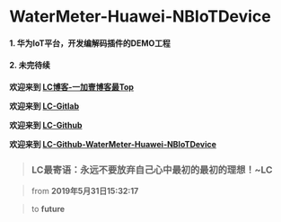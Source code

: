 # WaterMeter-Huawei-NBIoTDevice
#### 1. 华为IoT平台，开发编解码插件的DEMO工程
#### 2. 未完待续


**欢迎来到 [LC博客-一加壹博客最Top](http://www.oneplusone.vip)**

**欢迎来到 [LC-Gitlab](https://gitlab.com/ahviplc)**

**欢迎来到 [LC-Github](https://github.com/ahviplc)**

**欢迎来到 [LC-Github-WaterMeter-Huawei-NBIoTDevice](https://github.com/ahviplc/WaterMeter-Huawei-NBIoTDevice)**

> ### LC最寄语：永远不要放弃自己心中最初的最初的理想！~LC

> from **2019年5月31日15:32:17**

> to **future**